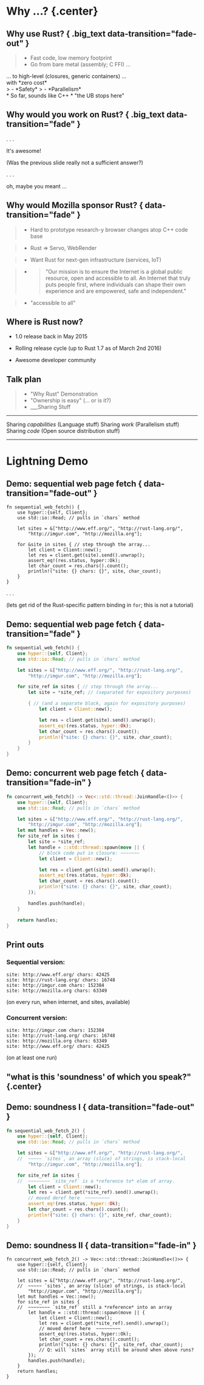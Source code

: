 # Why ...? {.center}

## Why use Rust? { .big_text data-transition="fade-out" }

> - Fast code, low memory footprint
> - Go from bare metal (assembly; C FFI) ...
  <div class="fragment">... to high-level (closures, generic containers) ...</div>
  <div class="fragment">with *zero cost*</div>
> - *Safety*
> - *Parallelism*

<div class="notes">
 * So far, sounds like C++
 * "the UB stops here"
</div>

## Why would you work on Rust?  { .big_text data-transition="fade" }

. . .

It's awesome!

(Was the previous slide really not a sufficient answer?)

. . .

oh, maybe you meant ...

## Why would Mozilla sponsor Rust?   { data-transition="fade" }

>- Hard to prototype research-y browser changes atop C++ code base

>- Rust ⇒ Servo, WebRender

>- Want Rust for next-gen infrastructure (services, IoT)

>- > "Our mission is to ensure the Internet is a global public resource, open and accessible to all. An Internet that truly puts people first, where individuals can shape their own experience and are empowered, safe and independent."

>- "accessible to all"

## Where is Rust now?

 * 1.0 release back in May 2015

 * Rolling release cycle (up to Rust 1.7 as of March 2nd 2016)

 * Awesome developer community

## Talk plan

>- "Why Rust" Demonstration
>- "Ownership is easy" (... or is it?)
>- ___Sharing                        Stuff
   -----------------------------  --------------------------------
   Sharing *capabilities*         (Language stuff)
   Sharing *work*                 (Parallelism stuff)
   Sharing *code*                 (Open source distribution stuff)
   -----------------------------  --------------------------------

# Lightning Demo

## Demo: sequential web page fetch  { data-transition="fade-out" }

``` {.rust}
fn sequential_web_fetch() {
    use hyper::{self, Client};
    use std::io::Read; // pulls in `chars` method

    let sites = &["http://www.eff.org/", "http://rust-lang.org/",
        "http://imgur.com", "http://mozilla.org"];

    for &site in sites { // step through the array...
        let client = Client::new();
        let res = client.get(site).send().unwrap();
        assert_eq!(res.status, hyper::Ok);
        let char_count = res.chars().count();
        println!("site: {} chars: {}", site, char_count);
    }
}
```

. . .

(lets get rid of the Rust-specific pattern binding in `for`; this is not a tutorial)

## Demo: sequential web page fetch  { data-transition="fade" }

```rust
fn sequential_web_fetch() {
    use hyper::{self, Client};
    use std::io::Read; // pulls in `chars` method

    let sites = &["http://www.eff.org/", "http://rust-lang.org/",
        "http://imgur.com", "http://mozilla.org"];

    for site_ref in sites { // step through the array...
        let site = *site_ref; // (separated for expository purposes)

        { // (and a separate block, again for expository purposes)
            let client = Client::new();

            let res = client.get(site).send().unwrap();
            assert_eq!(res.status, hyper::Ok);
            let char_count = res.chars().count();
            println!("site: {} chars: {}", site, char_count);
        }
    }
}
```

## Demo: concurrent web page fetch { data-transition="fade-in" }

```rust
fn concurrent_web_fetch() -> Vec<::std::thread::JoinHandle<()>> {
    use hyper::{self, Client};
    use std::io::Read; // pulls in `chars` method

    let sites = &["http://www.eff.org/", "http://rust-lang.org/",
        "http://imgur.com", "http://mozilla.org"];
    let mut handles = Vec::new();
    for site_ref in sites {
        let site = *site_ref;
        let handle = ::std::thread::spawn(move || {
            // block code put in closure: ~~~~~~~
            let client = Client::new();

            let res = client.get(site).send().unwrap();
            assert_eq!(res.status, hyper::Ok);
            let char_count = res.chars().count();
            println!("site: {} chars: {}", site, char_count);
        });

        handles.push(handle);
    }

    return handles;
}
```

## Print outs

### Sequential version:

```
site: http://www.eff.org/ chars: 42425
site: http://rust-lang.org/ chars: 16748
site: http://imgur.com chars: 152384
site: http://mozilla.org chars: 63349
```

(on every run, when internet, and sites, available)

### Concurrent version:

```
site: http://imgur.com chars: 152384
site: http://rust-lang.org/ chars: 16748
site: http://mozilla.org chars: 63349
site: http://www.eff.org/ chars: 42425
```
(on at least one run)

<!--
```rust
#[should_panic]
#[test]
fn web_fetch() {
    for j in concurrent_web_fetch() { j.join(); }
    sequential_web_fetch();
    panic!("want to see output");
}
```
-->

## "what is this 'soundness' of which you speak?" {.center}

## Demo: soundness I  { data-transition="fade-out" }

```rust
fn sequential_web_fetch_2() {
    use hyper::{self, Client};
    use std::io::Read; // pulls in `chars` method

    let sites = &["http://www.eff.org/", "http://rust-lang.org/",
    //  ~~~~~ `sites`, an array (slice) of strings, is stack-local
        "http://imgur.com", "http://mozilla.org"];

    for site_ref in sites {
    //  ~~~~~~~~ `site_ref` is a *reference to* elem of array.
        let client = Client::new();
        let res = client.get(*site_ref).send().unwrap();
        // moved deref here  ~~~~~~~~~ 
        assert_eq!(res.status, hyper::Ok);
        let char_count = res.chars().count();
        println!("site: {} chars: {}", site_ref, char_count);
    }
}
```

## Demo: soundness II  { data-transition="fade-in" }

```{.rust .compile_error}
fn concurrent_web_fetch_2() -> Vec<::std::thread::JoinHandle<()>> {
    use hyper::{self, Client};
    use std::io::Read; // pulls in `chars` method

    let sites = &["http://www.eff.org/", "http://rust-lang.org/",
    //  ~~~~~ `sites`, an array (slice) of strings, is stack-local
        "http://imgur.com", "http://mozilla.org"];
    let mut handles = Vec::new();
    for site_ref in sites {
    //  ~~~~~~~~ `site_ref` still a *reference* into an array
        let handle = ::std::thread::spawn(move || {
            let client = Client::new();
            let res = client.get(*site_ref).send().unwrap();
            // moved deref here  ~~~~~~~~~ 
            assert_eq!(res.status, hyper::Ok);
            let char_count = res.chars().count();
            println!("site: {} chars: {}", site_ref, char_count);
            // Q: will `sites` array still be around when above runs?
        });
        handles.push(handle);
    }
    return handles;
}
```
